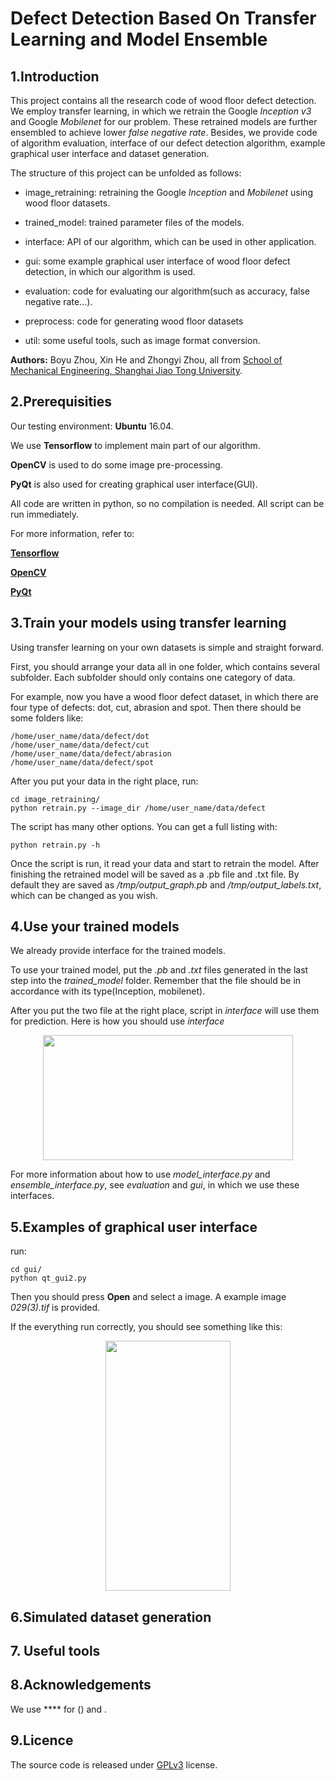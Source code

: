 #  Defect Detection Based On Transfer Learning and Model Ensemble

## 1.Introduction

 This project contains all the research code of wood floor defect detection. We employ transfer learning, in which 
 we retrain the Google *Inception v3* and Google *Mobilenet* for our problem. These retrained models are further ensembled to achieve lower *false negative rate*. Besides, we provide code of algorithm evaluation, interface of our defect detection algorithm, example graphical user interface and dataset generation.

The structure of this project can be unfolded as follows:

- image_retraining: retraining the Google *Inception* and *Mobilenet* using wood floor datasets.

- trained_model: trained parameter files of the models. 

- interface: API of our algorithm, which can be used in other application.

- gui: some example graphical user interface of wood floor defect detection, in which our algorithm is used. 

- evaluation: code for evaluating our algorithm(such as accuracy, false negative rate...).

- preprocess: code for generating wood floor datasets

- util: some useful tools, such as image format conversion.

**Authors:** Boyu Zhou, Xin He and Zhongyi Zhou, all from [School of Mechanical Engineering, Shanghai Jiao Tong University](http://me.sjtu.edu.cn/).

## 2.Prerequisities
  Our testing environment: **Ubuntu** 16.04.

  We use **Tensorflow** to implement main part of our algorithm. 
  
  **OpenCV** is used to do some image pre-processing.

  **PyQt** is also used for creating graphical user interface(GUI). 

  All code are written in python, so no compilation is needed. All script can be run immediately.

  For more information, refer to:

  [**Tensorflow**](https://tensorflow.google.cn/)

  [**OpenCV**](https://opencv.org/)

  [**PyQt**](https://wiki.python.org/moin/PyQt4)

## 3.Train your models using transfer learning

Using transfer learning on your own datasets is simple and straight forward. 

First, you should arrange your data all in one folder, which contains several subfolder. Each subfolder should 
only contains one category of data.

For example, now you have a wood floor defect dataset, in which there are four type of defects:
dot, cut, abrasion and spot. Then there should be some folders like:

```
/home/user_name/data/defect/dot    
/home/user_name/data/defect/cut
/home/user_name/data/defect/abrasion
/home/user_name/data/defect/spot
```

After you put your data in the right place, run:
```
cd image_retraining/
python retrain.py --image_dir /home/user_name/data/defect
```

The script has many other options. You can get a full listing with:
```
python retrain.py -h
```

Once the script is run, it read your data and start to retrain the model. After finishing the retrained model
will be saved as a .pb file and .txt file. By default they are saved as */tmp/output_graph.pb* and */tmp/output_labels.txt*, which can be changed as you wish.


## 4.Use your trained models

We already provide interface for the trained models. 

To use your trained model, put the *.pb* and *.txt* files generated in the last step into the *trained_model* folder. Remember that the file should be in accordance with its type(Inception, mobilenet).

After you put the two file at the right place, script in *interface* will use them for prediction. Here is how you should use *interface*

  <div align=center>
  <img src="https://github.com/ZbyLGsc/grad_thesis/pictures/1.png" width = "400" height = "200">
  </div>

For more information about how to use *model_interface.py* and *ensemble_interface.py*, see *evaluation* and
*gui*, in which we use these interfaces.  

## 5.Examples of graphical user interface

run:
```
cd gui/
python qt_gui2.py
```

Then you should press **Open** and select a image. A example image *029(3).tif* is provided.

If the everything run correctly, you should see something like this:
  <div align=center>
  <img src="https://github.com/ZbyLGsc/grad_thesis/pictures/2.png" width = "200" height = "400">
  </div>

## 6.Simulated dataset generation


## 7. Useful tools


## 8.Acknowledgements
  We use **** for () and .


## 9.Licence
The source code is released under [GPLv3](http://www.gnu.org/licenses/) license.



